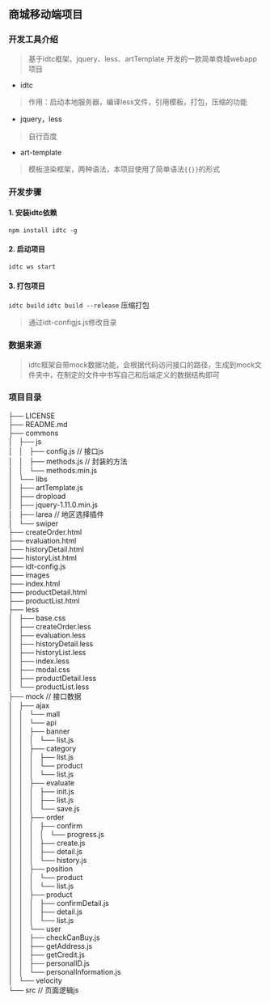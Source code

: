 ## 商城移动端项目

### 开发工具介绍

> 基于idtc框架、jquery、less、artTemplate 开发的一款简单商城webapp项目

* idtc

> 作用：启动本地服务器，编译less文件，引用模板，打包，压缩的功能

* jquery，less

> 自行百度

* art-template

> 模板渲染框架，两种语法，本项目使用了简单语法`{{}}`的形式

### 开发步骤

#### 1. 安装idtc依赖
`npm install idtc -g`

#### 2. 启动项目
`idtc ws start`

#### 3. 打包项目
`idtc build`
`idtc build --release` 压缩打包

> 通过idt-configjs.js修改目录

### 数据来源
> idtc框架自带mock数据功能，会根据代码访问接口的路径，生成到mock文件夹中，在制定的文件中书写自己和后端定义的数据结构即可

### 项目目录

├── LICENSE  
├── README.md   
├── commons  
│   ├── js  
│   │   ├── config.js // 接口js   
│   │   ├── methods.js // 封装的方法  
│   │   └── methods.min.js  
│   └── libs  
│       ├── artTemplate.js  
│       ├── dropload  
│       ├── jquery-1.11.0.min.js  
│       ├── larea  // 地区选择插件  
│       └── swiper  
├── createOrder.html  
├── evaluation.html  
├── historyDetail.html  
├── historyList.html    
├── idt-config.js   
├── images  
├── index.html   
├── productDetail.html    
├── productList.html   
├── less    
│   ├── base.css    
│   ├── createOrder.less    
│   ├── evaluation.less   
│   ├── historyDetail.less  
│   ├── historyList.less    
│   ├── index.less  
│   ├── modal.css   
│   ├── productDetail.less  
│   └── productList.less    
├── mock    // 接口数据  
│   ├── ajax    
│   │   └── mall    
│   │       └── api     
│   │           ├── banner      
│   │           │   └── list.js     
│   │           ├── category     
│   │           │   ├── list.js     
│   │           │   └── product     
│   │           │       └── list.js     
│   │           ├── evaluate        
│   │           │   ├── init.js     
│   │           │   ├── list.js     
│   │           │   └── save.js     
│   │           ├── order   
│   │           │   ├── confirm     
│   │           │   │   └── progress.js     
│   │           │   ├── create.js   
│   │           │   ├── detail.js  
│   │           │   └── history.js  
│   │           ├── position  
│   │           │   └── product  
│   │           │       └── list.js  
│   │           ├── product  
│   │           │   ├── confirmDetail.js  
│   │           │   ├── detail.js  
│   │           │   └── list.js  
│   │           └── user  
│   │               ├── checkCanBuy.js  
│   │               ├── getAddress.js  
│   │               ├── getCredit.js  
│   │               ├── personalID.js  
│   │               └── personalInformation.js  
│   └── velocity    
└── src  // 页面逻辑js  